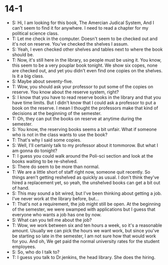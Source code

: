 # 14-1
+ S: Hi, I am looking for this book, The Amercian Judical System, And I can't seem to find it for anywhere. I need to read a chapter for my political science class.
+ T: Let me check in the computer. Doesn't seem to be checked out and it's not on reserve. You've checked the shelves I assum.
+ S: Yeah, I even checked other shelves and tables next to where the book should be.
+ T: Now, it's still here in the library, so people must be using it. You know, this seem to be a very pouplar book tonight. We show six copes, none are checked out, and yet you didn't even find one copies on the shelves. Is it a big class.
+ S: Maybe about seventy-five.
+ T: Wow, you should ask your professor to put some of the copies on reserve. You know about the reserve system, right?
+ S: I know that you have to read reserve books in the library and that you have time limits. But I didn't know that I could ask a professor to put a book on the reserve. I mean I thought the professors make that kind of decisions at the beginning of the semester.
+ T: Oh, they can put the books on reserve at anytime during the semester.
+ S: You know, the reserving books seems a bit unfair. What if someone who is not in the class wants to use the book?
+ T: That's why I said some copies.
+ S: Well, I'll certainly talk to my professor about it tommorow. But what I am gonna do tonight?
+ T: I guess you could walk around the Poli-sci section and look at the books waiting to be re-shelved.
+ S: There do seem to be more than normal.
+ T: We are a little short of staff right now, someone quit recently. So things aren't getting reshelved as quickly as usual. I don't think they've hired a replacement yet, so yeah, the unshelved books can get a bit out of hand.
+ S: This may sound a bit wired, but I've been thinking about getting a job. I've never work at the library before, but...
+ T: That's not a requirement, the job might still be open. At the beginning of the semester, we were swamped with applications but I guess that everyone who wants a job has one by now.
+ S: What can you tell me about the job?
+ T: Wow, we work between six and ten hours a week, so it's a reasonable amount. Usually we can pick the hours we want work, but since you've be starting so late in the semester, I am not sure how that would work for you. And oh, We get paid the normal university rates for the student employees.
+ S: So, who do I talk to?
+ T: I guess you talk to Dr.jenkins, the head library. She does the hiring.